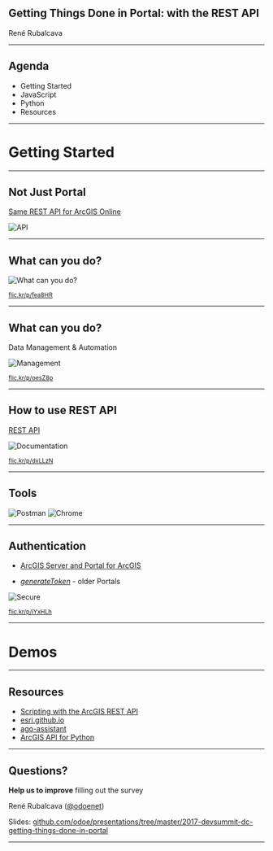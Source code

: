 <!-- .slide: class="title" -->

## Getting Things Done in Portal: with the REST API

René Rubalcava

---

<!-- .slide: class="agenda" -->

## Agenda

- Getting Started
- JavaScript
- Python
- Resources

---

<!-- .slide: class="section" -->

# Getting Started

---

## Not Just Portal

[Same REST API for ArcGIS Online](http://resources.arcgis.com/en/help/arcgis-rest-api/)

![API](images/minions.jpg)

---

## What can you do?

![What can you do?](images/minions-work.jpg)

<small>[flic.kr/p/fea8HR](https://flic.kr/p/fea8HR)</small>

---

## What can you do?

Data Management & Automation

![Management](images/data-management.jpg)

<small>[flic.kr/p/oesZ8p](https://flic.kr/p/oesZ8p)</small>

---

## How to use REST API

[REST API](http://resources.arcgis.com/en/help/arcgis-rest-api/)

![Documentation](images/documentation.jpg)

<small>[flic.kr/p/dxLLzN](https://flic.kr/p/dxLLzN)</small>

---

## Tools

![Postman](images/postman.png) ![Chrome](images/chrome.png)

---

## Authentication

- [ArcGIS Server and Portal for ArcGIS](https://developers.arcgis.com/authentication/arcgis-server-and-portal-for-arcgis/)

- [_generateToken_](http://resources.arcgis.com/en/help/arcgis-rest-api/#/Generate_Token/02r3000000m5000000/) - older Portals

![Secure](images/secure.jpg)

<small>[flic.kr/p/iYxHLh](https://flic.kr/p/iYxHLh)</small>

---

<!-- .slide: class="section" -->

# Demos

---

## Resources

- [Scripting with the ArcGIS REST API](http://server.arcgis.com/en/portal/latest/administer/linux/scripting-with-the-arcgis-rest-api.htm)
- [esri.github.io](http://esri.github.io/)
- [ago-assistant](http://ago-assistant.esri.com/)
- [ArcGIS API for Python](https://developers.arcgis.com/python/)

---

<!-- .slide: class="questions" -->

## Questions?

**Help us to improve** filling out the survey

René Rubalcava ([@odoenet](https://twitter.com/odoenet))

Slides: [github.com/odoe/presentations/tree/master/2017-devsummit-dc-getting-things-done-in-portal](https://github.com/odoe/presentations/tree/master/2017-devsummit-dc-getting-things-done-in-portal)

---

<!-- .slide: class="end" -->
